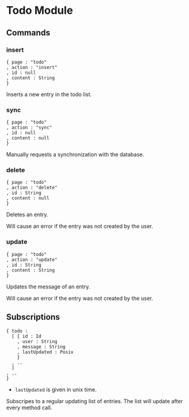 # Todo Module

## Commands

### insert

```
{ page : "todo"
, action : "insert"
, id : null
, content : String
}
```

Inserts a new entry in the todo list.

### sync

```
{ page : "todo"
, action : "sync"
, id : null
, content : null
}
```

Manually requests a synchronization with the database.

### delete

```
{ page : "todo"
, action : "delete"
, id : String
, content : null
}
```

Deletes an entry.

Will cause an error if the entry was not created by the user.

### update

```
{ page : "todo"
, action : "update"
, id : String
, content : String
}
```

Updates the message of an entry.

Will cause an error if the entry was not created by the user.

## Subscriptions

```
{ todo :
  [ { id : Id
    , user : String
    , message : String
    , lastUpdated : Posix
    }
  , ..
  ]
, ..
}
```

* `lastUpdated` is given in unix time.

Subscripes to a regular updating list of entries.
The list will update after every method call.